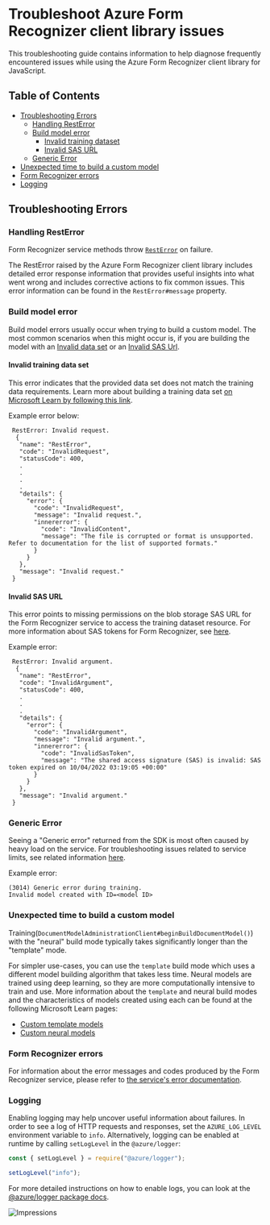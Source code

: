 # Troubleshoot Azure Form Recognizer client library issues

This troubleshooting guide contains information to help diagnose frequently encountered issues while using the Azure Form Recognizer client library for JavaScript.

## Table of Contents

- [Troubleshooting Errors](#troubleshooting-errors)
  - [Handling RestError](#handling-resterror)
  - [Build model error](#build-model-error)
    - [Invalid training dataset](#invalid-training-data-set)
    - [Invalid SAS URL](#invalid-sas-url)
  - [Generic Error](#generic-error)
- [Unexpected time to build a custom model](#unexpected-time-to-build-a-custom-model)
- [Form Recognizer errors](#form-recognizer-errors)
- [Logging](#logging)

## Troubleshooting Errors

### Handling RestError

Form Recognizer service methods throw [`RestError`] on failure.

The RestError raised by the Azure Form Recognizer client library includes detailed error response information that provides useful insights into what went wrong and includes corrective actions to fix common issues.
This error information can be found in the `RestError#message` property.

### Build model error

Build model errors usually occur when trying to build a custom model. The most common scenarios when this might occur is, if you are building the model with an
[Invalid data set](#invalid-training-data-set) or an [Invalid SAS Url](#invalid-sas-url).

#### Invalid training data set

This error indicates that the provided data set does not match the training data requirements.
Learn more about building a training data set [on Microsoft Learn by following this link](https://aka.ms/customModelV3).

Example error below:

```
 RestError: Invalid request.
  {
   "name": "RestError",
   "code": "InvalidRequest",
   "statusCode": 400,
   .
   .
   .
   .
   "details": {
     "error": {
       "code": "InvalidRequest",
       "message": "Invalid request.",
       "innererror": {
         "code": "InvalidContent",
         "message": "The file is corrupted or format is unsupported. Refer to documentation for the list of supported formats."
       }
     }
   },
   "message": "Invalid request."
 }
```

#### Invalid SAS URL

This error points to missing permissions on the blob storage SAS URL for the Form Recognizer service to access the training dataset resource. For more information about SAS tokens for Form Recognizer, see [here](https://learn.microsoft.com/azure/applied-ai-services/form-recognizer/create-sas-tokens).

Example error:

```
 RestError: Invalid argument.
  {
   "name": "RestError",
   "code": "InvalidArgument",
   "statusCode": 400,
   .
   .
   .
   "details": {
     "error": {
       "code": "InvalidArgument",
       "message": "Invalid argument.",
       "innererror": {
         "code": "InvalidSasToken",
         "message": "The shared access signature (SAS) is invalid: SAS token expired on 10/04/2022 03:19:05 +00:00"
       }
     }
   },
   "message": "Invalid argument."
 }
```

### Generic Error

Seeing a "Generic error" returned from the SDK is most often caused by heavy load on the service. For troubleshooting issues related to service limits, see related information [here](https://learn.microsoft.com/azure/applied-ai-services/form-recognizer/service-limits?tabs=v30).

Example error:

```
(3014) Generic error during training.
Invalid model created with ID=<model ID>
```

### Unexpected time to build a custom model

Training(`DocumentModelAdministrationClient#beginBuildDocumentModel()`) with the "neural" build mode typically takes significantly longer than the "template" mode.

For simpler use-cases, you can use the `template` build mode which uses a different model building algorithm that takes less time. Neural models are trained using deep learning, so they are more computationally intensive to train and use. More information about the `template` and neural build modes and the characteristics of models created using each can be found at the following Microsoft Learn pages:

- [Custom template models](https://aka.ms/custom-template-models)
- [Custom neural models](https://aka.ms/custom-neural-models)

### Form Recognizer errors

For information about the error messages and codes produced by the Form Recognizer service, please refer to [the service's error documentation][fr-errors].

### Logging

Enabling logging may help uncover useful information about failures. In order to see a log of HTTP requests and responses, set the `AZURE_LOG_LEVEL` environment variable to `info`. Alternatively, logging can be enabled at runtime by calling `setLogLevel` in the `@azure/logger`:

```javascript
const { setLogLevel } = require("@azure/logger");

setLogLevel("info");
```


For more detailed instructions on how to enable logs, you can look at the [@azure/logger package docs](https://github.com/Azure/azure-sdk-for-js/tree/main/sdk/core/logger).

![Impressions](https://azure-sdk-impressions.azurewebsites.net/api/impressions/azure-sdk-for-js%2Fsdk%2Fformrecognizer%2Fai-form-recognizer%2FTROUBLESHOOTING.png)

[`resterror`]: https://github.com/Azure/azure-sdk-for-js/blob/main/sdk/core/core-rest-pipeline/src/restError.ts
[fr-errors]: https://aka.ms/azsdk/formrecognizer/errors
